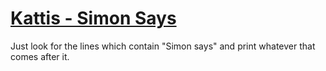 # [Kattis - Simon Says](https://open.kattis.com/problems/simonsays)

Just look for the lines which contain "Simon says" and print whatever that comes after it.
